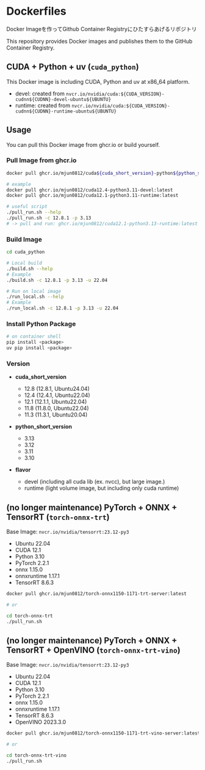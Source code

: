 # Dockerfiles

Docker Imageを作ってGithub Container Registryにひたすらあげるリポジトリ

This repository provides Docker images and publishes them to the GitHub Container Registry.

## CUDA + Python + uv (`cuda_python`)

This Docker image is including CUDA, Python and uv at x86_64 platform.

- devel: created from `nvcr.io/nvidia/cuda:${CUDA_VERSION}-cudnn${CUDNN}-devel-ubuntu${UBUNTU}`
- runtime: created from `nvcr.io/nvidia/cuda:${CUDA_VERSION}-cudnn${CUDNN}-runtime-ubuntu${UBUNTU}`

## Usage

You can pull this Docker image from ghcr.io or build yourself.

### Pull Image from ghcr.io

```bash
docker pull ghcr.io/mjun0812/cuda${cuda_short_version}-python${python_short_version}-${flavor}:latest

# example
docker pull ghcr.io/mjun0812/cuda12.4-python3.11-devel:latest
docker pull ghcr.io/mjun0812/cuda12.1-python3.11-runtime:latest

# useful script
./pull_run.sh --help
./pull_run.sh -c 12.8.1 -p 3.13
# -> pull and run: ghcr.io/mjun0812/cuda12.1-python3.13-runtime:latest
```

### Build Image

```bash
cd cuda_python

# Local build
./build.sh --help
# Example
./build.sh -c 12.8.1 -p 3.13 -u 22.04

# Run on local image
./run_local.sh --help
# Example
./run_local.sh -c 12.8.1 -p 3.13 -u 22.04
```

### Install Python Package

```bash
# on container shell
pip install <package>
uv pip install <package>
```

### Version

- **cuda_short_version**

  - 12.8 (12.8.1, Ubuntu24.04)
  - 12.4 (12.4.1, Ubuntu22.04)
  - 12.1 (12.1.1, Ubuntu22.04)
  - 11.8 (11.8.0, Ubuntu22.04)
  - 11.3 (11.3.1, Ubuntu20.04)

- **python_short_version**

  - 3.13
  - 3.12
  - 3.11
  - 3.10

- **flavor**
  - devel (including all cuda lib (ex. nvcc), but large image.)
  - runtime (light volume image, but including only cuda runtime)

## (no longer maintenance) PyTorch + ONNX + TensorRT (`torch-onnx-trt`)

Base Image: `nvcr.io/nvidia/tensorrt:23.12-py3`

- Ubuntu 22.04
- CUDA 12.1
- Python 3.10
- PyTorch 2.2.1
- onnx 1.15.0
- onnxruntime 1.17.1
- TensorRT 8.6.3

```bash
docker pull ghcr.io/mjun0812/torch-onnx1150-1171-trt-server:latest

# or

cd torch-onnx-trt
./pull_run.sh
```

## (no longer maintenance) PyTorch + ONNX + TensorRT + OpenVINO (`torch-onnx-trt-vino`)

Base Image: `nvcr.io/nvidia/tensorrt:23.12-py3`

- Ubuntu 22.04
- CUDA 12.1
- Python 3.10
- PyTorch 2.2.1
- onnx 1.15.0
- onnxruntime 1.17.1
- TensorRT 8.6.3
- OpenVINO 2023.3.0

```bash
docker pull ghcr.io/mjun0812/torch-onnx1150-1171-trt-vino-server:latest

# or

cd torch-onnx-trt-vino
./pull_run.sh
```
